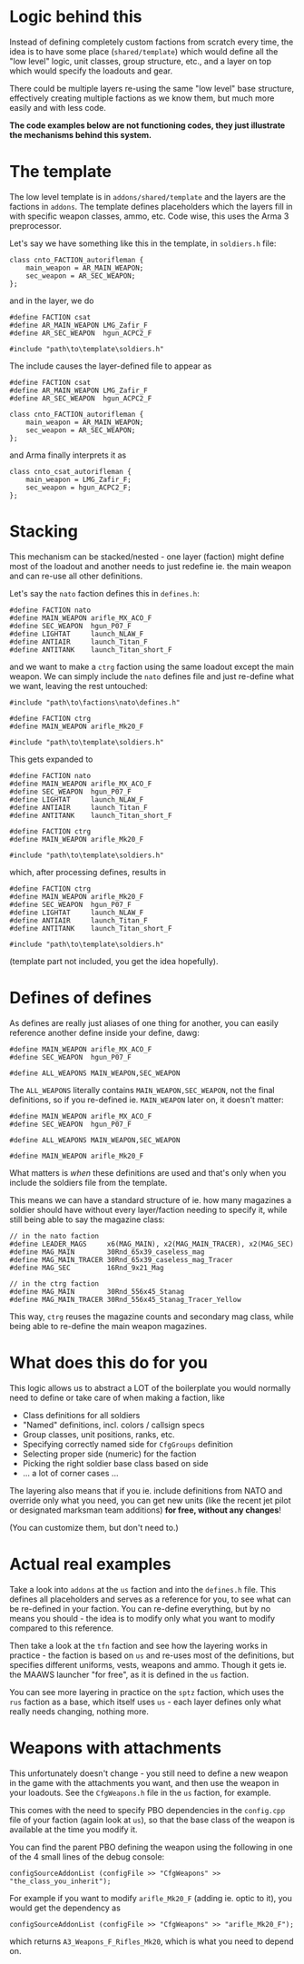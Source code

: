 Logic behind this
=================

Instead of defining completely custom factions from scratch every time, the idea
is to have some place (`shared/template`) which would define all the "low level"
logic, unit classes, group structure, etc., and a layer on top which would
specify the loadouts and gear.

There could be multiple layers re-using the same "low level" base structure,
effectively creating multiple factions as we know them, but much more easily
and with less code.

**The code examples below are not functioning codes, they just illustrate the
mechanisms behind this system.**

The template
============

The low level template is in `addons/shared/template` and the layers are the
factions in `addons`. The template defines placeholders which the layers fill
in with specific weapon classes, ammo, etc.
Code wise, this uses the Arma 3 preprocessor.

Let's say we have something like this in the template, in `soldiers.h` file:
```
class cnto_FACTION_autorifleman {
    main_weapon = AR_MAIN_WEAPON;
    sec_weapon = AR_SEC_WEAPON;
};
```
and in the layer, we do
```
#define FACTION csat
#define AR_MAIN_WEAPON LMG_Zafir_F
#define AR_SEC_WEAPON  hgun_ACPC2_F

#include "path\to\template\soldiers.h"
```

The include causes the layer-defined file to appear as
```
#define FACTION csat
#define AR_MAIN_WEAPON LMG_Zafir_F
#define AR_SEC_WEAPON  hgun_ACPC2_F

class cnto_FACTION_autorifleman {
    main_weapon = AR_MAIN_WEAPON;
    sec_weapon = AR_SEC_WEAPON;
};
```
and Arma finally interprets it as
```
class cnto_csat_autorifleman {
    main_weapon = LMG_Zafir_F;
    sec_weapon = hgun_ACPC2_F;
};
```

Stacking
========

This mechanism can be stacked/nested - one layer (faction) might define most of
the loadout and another needs to just redefine ie. the main weapon and can
re-use all other definitions.

Let's say the `nato` faction defines this in `defines.h`:
```
#define FACTION nato
#define MAIN_WEAPON arifle_MX_ACO_F
#define SEC_WEAPON  hgun_P07_F
#define LIGHTAT     launch_NLAW_F
#define ANTIAIR     launch_Titan_F
#define ANTITANK    launch_Titan_short_F
```
and we want to make a `ctrg` faction using the same loadout except the main
weapon. We can simply include the `nato` defines file and just re-define
what we want, leaving the rest untouched:
```
#include "path\to\factions\nato\defines.h"

#define FACTION ctrg
#define MAIN_WEAPON arifle_Mk20_F

#include "path\to\template\soldiers.h"
```

This gets expanded to
```
#define FACTION nato
#define MAIN_WEAPON arifle_MX_ACO_F
#define SEC_WEAPON  hgun_P07_F
#define LIGHTAT     launch_NLAW_F
#define ANTIAIR     launch_Titan_F
#define ANTITANK    launch_Titan_short_F

#define FACTION ctrg
#define MAIN_WEAPON arifle_Mk20_F

#include "path\to\template\soldiers.h"
```
which, after processing defines, results in
```
#define FACTION ctrg
#define MAIN_WEAPON arifle_Mk20_F
#define SEC_WEAPON  hgun_P07_F
#define LIGHTAT     launch_NLAW_F
#define ANTIAIR     launch_Titan_F
#define ANTITANK    launch_Titan_short_F

#include "path\to\template\soldiers.h"
```
(template part not included, you get the idea hopefully).

Defines of defines
==================

As defines are really just aliases of one thing for another, you can easily
reference another define inside your define, dawg:
```
#define MAIN_WEAPON arifle_MX_ACO_F
#define SEC_WEAPON  hgun_P07_F

#define ALL_WEAPONS MAIN_WEAPON,SEC_WEAPON
```
The `ALL_WEAPONS` literally contains `MAIN_WEAPON,SEC_WEAPON`, not the final
definitions, so if you re-defined ie. `MAIN_WEAPON` later on, it doesn't matter:
```
#define MAIN_WEAPON arifle_MX_ACO_F
#define SEC_WEAPON  hgun_P07_F

#define ALL_WEAPONS MAIN_WEAPON,SEC_WEAPON

#define MAIN_WEAPON arifle_Mk20_F
```
What matters is *when* these definitions are used and that's only when you
include the soldiers file from the template.

This means we can have a standard structure of ie. how many magazines a soldier
should have without every layer/faction needing to specify it, while still being
able to say the magazine class:
```
// in the nato faction
#define LEADER_MAGS     x6(MAG_MAIN), x2(MAG_MAIN_TRACER), x2(MAG_SEC)
#define MAG_MAIN        30Rnd_65x39_caseless_mag
#define MAG_MAIN_TRACER 30Rnd_65x39_caseless_mag_Tracer
#define MAG_SEC         16Rnd_9x21_Mag

// in the ctrg faction
#define MAG_MAIN        30Rnd_556x45_Stanag
#define MAG_MAIN_TRACER 30Rnd_556x45_Stanag_Tracer_Yellow
```
This way, `ctrg` reuses the magazine counts and secondary mag class, while being
able to re-define the main weapon magazines.

What does this do for you
=========================

This logic allows us to abstract a LOT of the boilerplate you would normally
need to define or take care of when making a faction, like

 * Class definitions for all soldiers
 * "Named" definitions, incl. colors / callsign specs
 * Group classes, unit positions, ranks, etc.
 * Specifying correctly named side for `CfgGroups` definition
 * Selecting proper side (numeric) for the faction
 * Picking the right soldier base class based on side
 * ... a lot of corner cases ...

The layering also means that if you ie. include definitions from NATO and
override only what you need, you can get new units (like the recent jet pilot
or designated marksman team additions) **for free, without any changes**!

(You can customize them, but don't need to.)

Actual real examples
====================

Take a look into `addons` at the `us` faction and into the `defines.h` file.
This defines all placeholders and serves as a reference for you, to see what
can be re-defined in your faction. You can re-define everything, but by no
means you should - the idea is to modify only what you want to modify compared
to this reference.

Then take a look at the `tfn` faction and see how the layering works in
practice - the faction is based on `us` and re-uses most of the definitions,
but specifies different uniforms, vests, weapons and ammo. Though it gets ie.
the MAAWS launcher "for free", as it is defined in the `us` faction.

You can see more layering in practice on the `sptz` faction, which uses the
`rus` faction as a base, which itself uses `us` - each layer defines only
what really needs changing, nothing more.

Weapons with attachments
========================

This unfortunately doesn't change - you still need to define a new weapon
in the game with the attachments you want, and then use the weapon in your
loadouts. See the `CfgWeapons.h` file in the `us` faction, for example.

This comes with the need to specify PBO dependencies in the `config.cpp`
file of your faction (again look at `us`), so that the base class of the
weapon is available at the time you modify it.

You can find the parent PBO defining the weapon using the following in one
of the 4 small lines of the debug console:
```
configSourceAddonList (configFile >> "CfgWeapons" >> "the_class_you_inherit");
```

For example if you want to modify `arifle_Mk20_F` (adding ie. optic to it),
you would get the dependency as
```
configSourceAddonList (configFile >> "CfgWeapons" >> "arifle_Mk20_F");
```
which returns `A3_Weapons_F_Rifles_Mk20`, which is what you need to depend on.
